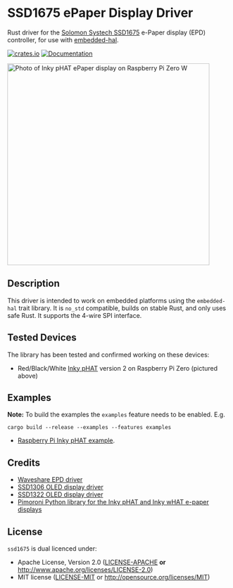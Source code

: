 # SSD1675 ePaper Display Driver

Rust driver for the [Solomon Systech SSD1675][SSD1675] e-Paper display (EPD)
controller, for use with [embedded-hal].

[![crates.io](https://img.shields.io/crates/v/ssd1675.svg)](https://crates.io/crates/ssd1675)
[![Documentation](https://docs.rs/ssd1675/badge.svg)][crate-docs]

<img src="https://raw.githubusercontent.com/wezm/ssd1675/master/IMG_2198.jpg" width="459" alt="Photo of Inky pHAT ePaper display on Raspberry Pi Zero W" />

## Description

This driver is intended to work on embedded platforms using the `embedded-hal`
trait library. It is `no_std` compatible, builds on stable Rust, and only uses
safe Rust. It supports the 4-wire SPI interface.

## Tested Devices

The library has been tested and confirmed working on these devices:

* Red/Black/White [Inky pHAT] version 2 on Raspberry Pi Zero (pictured above)

## Examples

**Note:** To build the examples the `examples` feature needs to be enabled. E.g.

    cargo build --release --examples --features examples

* [Raspberry Pi Inky pHAT example](https://github.com/wezm/ssd1675/blob/master/examples/raspberry_pi_inky_phat.rs).

## Credits

* [Waveshare EPD driver](https://github.com/caemor/epd-waveshare)
* [SSD1306 OLED display driver](https://github.com/jamwaffles/ssd1306)
* [SSD1322 OLED display driver](https://github.com/edarc/ssd1322)
* [Pimoroni Python library for the Inky pHAT and Inky wHAT e-paper displays](https://github.com/pimoroni/inky)

## License

`ssd1675` is dual licenced under:

- Apache License, Version 2.0 ([LICENSE-APACHE](LICENSE-APACHE) **or**
  http://www.apache.org/licenses/LICENSE-2.0)
- MIT license ([LICENSE-MIT](LICENSE-MIT) or http://opensource.org/licenses/MIT)

[SSD1675]: http://www.solomon-systech.com/en/product/advanced-display/bistable-display-driver-ic/SSD1675/
[embedded-hal]: https://crates.io/crates/embedded-hal
[Inky pHat]: https://shop.pimoroni.com/products/inky-phat
[crate-docs]: https://docs.rs/ssd1675
[LICENSE-MIT]: https://github.com/wezm/ssd1675/blob/master/LICENSE-MIT
[LICENSE-APACHE]: https://github.com/wezm/ssd1675/blob/master/LICENSE-APACHE
